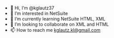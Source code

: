 - 👋 Hi, I’m @kglautz37
- 👀 I’m interested in NetSuite
- 🌱 I’m currently learning NetSuite HTML, XML
- 💞️ I’m looking to collaborate on XML and HTML
- 📫 How to reach me kglautz.kl@gmail.com

<!---
kglautz37/kglautz37 is a ✨ special ✨ repository because its `README.md` (this file) appears on your GitHub profile.
You can click the Preview link to take a look at your changes.
--->
